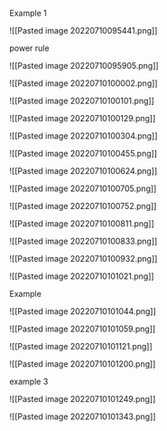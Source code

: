 Example 1

![[Pasted image 20220710095441.png]]


power rule

![[Pasted image 20220710095905.png]]

![[Pasted image 20220710100002.png]]

![[Pasted image 20220710100101.png]]


![[Pasted image 20220710100129.png]]

![[Pasted image 20220710100304.png]]

![[Pasted image 20220710100455.png]]

![[Pasted image 20220710100624.png]]

![[Pasted image 20220710100705.png]]

![[Pasted image 20220710100752.png]]

![[Pasted image 20220710100811.png]]


![[Pasted image 20220710100833.png]]

![[Pasted image 20220710100932.png]]

![[Pasted image 20220710101021.png]]

Example

![[Pasted image 20220710101044.png]]

![[Pasted image 20220710101059.png]]

![[Pasted image 20220710101121.png]]

![[Pasted image 20220710101200.png]]

example 3

![[Pasted image 20220710101249.png]]

![[Pasted image 20220710101343.png]]

